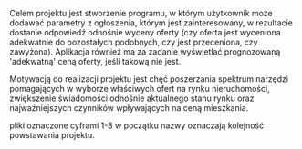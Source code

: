 Celem projektu jest stworzenie programu, w którym użytkownik może dodawać parametry z ogłoszenia, którym jest zainteresowany, w rezultacie dostanie odpowiedź odnośnie
wyceny oferty (czy oferta jest wyceniona adekwatnie do pozostałych podobnych, czy jest przeceniona, czy zawyżona). Aplikacja również ma za zadanie wyświetlać prognozowaną 'adekwatną'
ceną oferty, jeśli takową nie jest.

Motywacją do realizacji projektu jest chęć poszerzania spektrum narzędzi pomagających w wyborze właściwych ofert na rynku nieruchomości, zwiększenie świadomości odnośnie
aktualnego stanu rynku oraz najważniejszych czynników wpływających na ceną mieszkania.

pliki oznaczone cyframi 1-8 w początku nazwy oznaczają kolejność powstawania projektu.
